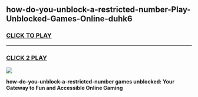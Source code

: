 
## how-do-you-unblock-a-restricted-number-Play-Unblocked-Games-Online-duhk6
<h3>
<a href="https://premium76.site?title=how-do-you-unblock-a-restricted-number&ref=25A">CLICK TO PLAY</a></h3>
<hr>

<h3>
<a href="https://premium76.site?title=how-do-you-unblock-a-restricted-number&ref=25A">CLICK 2 PLAY</a>
  
</h3>

<a href="https://premium76.site?title=how-do-you-unblock-a-restricted-number&ref=25A"><img src="https://clearcache.store/games.png"></a>


**how-do-you-unblock-a-restricted-number games unblocked: Your Gateway to Fun and Accessible Online Gaming**
